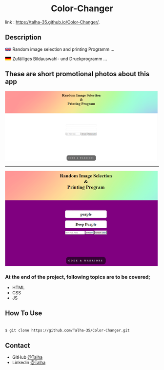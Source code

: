 
<h1 align="center">Color-Changer</h1>

link : https://talha-35.github.io/Color-Changer/.


## Description

<img src= "overview/eng.png" width =20 >  Random image selection and printing Programm ...

<img src= "overview/de.png" width =20 >   Zufälliges Bildauswahl- und Druckprogramm ...

## These are short promotional photos about this app

<img src= "overview/Screenshot1.png" width =500 > 

----

<img src= "overview/Screenshot2.png" width =500 >


### At the end of the project, following topics are to be covered;

- HTML
- CSS
- JS

## How To Use


```bash

$ git clone https://github.com/Talha-35/Color-Changer.git

```
## Contact

- GitHub [@Talha](https://github.com/Talha-35)
- Linkedin [@Talha](https://www.linkedin.com/in/talha-%C3%BClk%C3%BCmen-4854391b8/)

